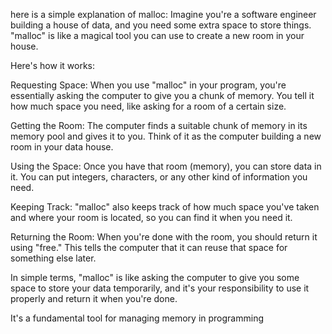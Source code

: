 here is a simple explanation of malloc:
Imagine you're a software engineer building a house of data, and you need some extra space to store things. "malloc" is like a magical tool you can use to create a new room in your house.

Here's how it works:

Requesting Space: When you use "malloc" in your program, you're essentially asking the computer to give you a chunk of memory.
You tell it how much space you need, like asking for a room of a certain size.

Getting the Room: The computer finds a suitable chunk of memory in its memory pool and gives it to you. Think of it as the computer building a new room in your data house.

Using the Space: Once you have that room (memory), you can store data in it. You can put integers, characters, or any other kind of information you need.

Keeping Track: "malloc" also keeps track of how much space you've taken and where your room is located, so you can find it when you need it.

Returning the Room: When you're done with the room, you should return it using "free." This tells the computer that it can reuse that space for something else later.

In simple terms, "malloc" is like asking the computer to give you some space to store your data temporarily, and it's your responsibility to use it properly and return it when you're done.

It's a fundamental tool for managing memory in programming 
